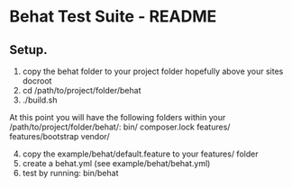 # Behat Test Suite - README #

## Setup. ##
 1. copy the behat folder to your project folder hopefully above your sites docroot
 2. cd /path/to/project/folder/behat
 3. ./build.sh

 At this point you will have the following folders within your
 /path/to/project/folder/behat/:
bin/
composer.lock
features/
features/bootstrap
vendor/

4. copy the example/behat/default.feature to your features/ folder
5. create a behat.yml (see example/behat/behat.yml)
6. test by running: bin/behat
